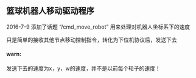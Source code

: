 <h2>篮球机器人移动驱动程序</h2>
<p>2016-7-9 添加了话题 “/cmd_move_robot” 用来处理对机器人坐标系下的速度</p>
<p>只是简单的接收其他节点移动控制指令，转化为下位机协议后，发送下去</p>
<h4>warn:</h4>
<p>发送下去的速度为x，y，w的速度，并不是以前每个轮子的速度！</p>
